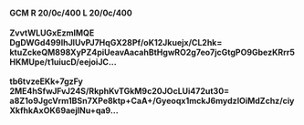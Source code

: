 #### GCM R 20/0c/400 L 20/0c/400
**ZvvtWLUGxEzmlMQE**<br/>**DgDWGd499lhJlUvPJ7HqGX28Pf/oK12Jkuejx/CL2hk=**<br/>**ktuZckeQM898XyPZ4piUeavAacahBtHgwRO2g7eo7jcGtgPO9GbezKRrr5HKMUpe/t1uiucD/eejoiJC...**<br/><br/>
**tb6tvzeEKk+7gzFy**<br/>**2ME4hSfwJFvJ24S/RkphKvTGkM9c20JOcLUi472ut30=**<br/>**a8Z1o9JgcVrm1BSn7XPe8ktp+CaA+/Gyeoqx1mckJ6mydzlOiMdZchz/ciyXkfhkAxOK69aejlNu+qa9...**